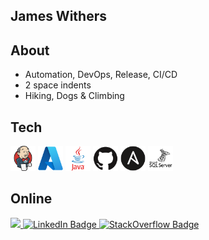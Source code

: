 ## James Withers

## About

- Automation, DevOps, Release, CI/CD
- 2 space indents
- Hiking, Dogs & Climbing

## Tech
<div id="tech">
  <img src="https://raw.githubusercontent.com/devicons/devicon/master/icons/jenkins/jenkins-original.svg" title="Jenkins" alt="Jenkins" width="40" height="40"/>
  <img src="https://raw.githubusercontent.com/devicons/devicon/master/icons/azure/azure-original.svg" title="Azure" alt="Azure" width="40" height="40"/>
  <img src="https://raw.githubusercontent.com/devicons/devicon/master/icons/java/java-original-wordmark.svg" title="Java" alt="Java" width="40" height="40"/>
  <img src="https://raw.githubusercontent.com/devicons/devicon/master/icons/github/github-original.svg" title="GitHub" alt="GitHub" width="40" height="40"/>
  <img src="https://raw.githubusercontent.com/devicons/devicon/master/icons/ansible/ansible-plain.svg" title="Ansible" alt="Ansible" width="40" height="40"/>
  <img src="https://raw.githubusercontent.com/devicons/devicon/master/icons/microsoftsqlserver/microsoftsqlserver-plain-wordmark.svg" title="MSSQL" alt="SQL" width="40" height="40"/>
</div>


## Online

<a href="https://www.instagram.com/wrenthewonderdog/">
  <img src="https://media2.giphy.com/media/Z9aveR6FcMu9XpGXqZ/giphy.gif" width="30px"/>
</a>
<a href="https://www.linkedin.com/in/jamesnswithers">
  <img src="https://img.shields.io/badge/LinkedIn-blue?style=for-the-badge&logo=linkedin&logoColor=white" alt="LinkedIn Badge"/>
</a>
<a href="https://stackoverflow.com/users/3318642/sunvic">
  <img src="https://img.shields.io/stackexchange/stackoverflow/r/3318642?color=red&label=stackoverflow&style=for-the-badge" alt="StackOverflow Badge"/>
</a>
